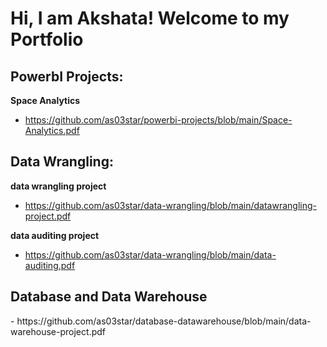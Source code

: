 <h1>Hi, I am Akshata! Welcome to my Portfolio <br/>

<h2> PowerbI Projects:</h2>

 <b>Space Analytics</b>
  - https://github.com/as03star/powerbi-projects/blob/main/Space-Analytics.pdf
 
<h2> Data Wrangling:</h2>

 <b> data wrangling project </b>
  - https://github.com/as03star/data-wrangling/blob/main/datawrangling-project.pdf

  <b> data auditing project </b>
  - https://github.com/as03star/data-wrangling/blob/main/data-auditing.pdf

<h2> Database and Data Warehouse </h2>
  - https://github.com/as03star/database-datawarehouse/blob/main/data-warehouse-project.pdf
